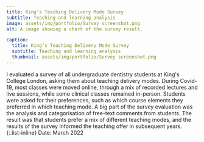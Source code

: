 ```yaml
---
title: King’s Teaching Delivery Mode Survey
subtitle: Teaching and learning analysis
image: assets/img/portfolio/Survey screenshot.png
alt: A image showing a chart of the survey result.

caption:
  title: King’s Teaching Delivery Mode Survey
  subtitle: Teaching and learning analysis
  thumbnail: assets/img/portfolio/Survey screenshot.png
---
```

I evaluated a survey of all undergraduate dentistry students at King's College London, asking them about teaching delivery modes. During Covid-19, most classes were moved online, through a mix of recorded lectures and live sessions, while some clinical classes remained in-person. Students were asked for their preferences, such as which course elements they preferred in which teaching mode. A big part of the survey evaluation was the analysis and categorisation of free-text comments from students. The result was that students prefer a mix of different teaching modes, and the results of the survey informed the teaching offer in subsequent years.
{:.list-inline}
Date: March 2022
